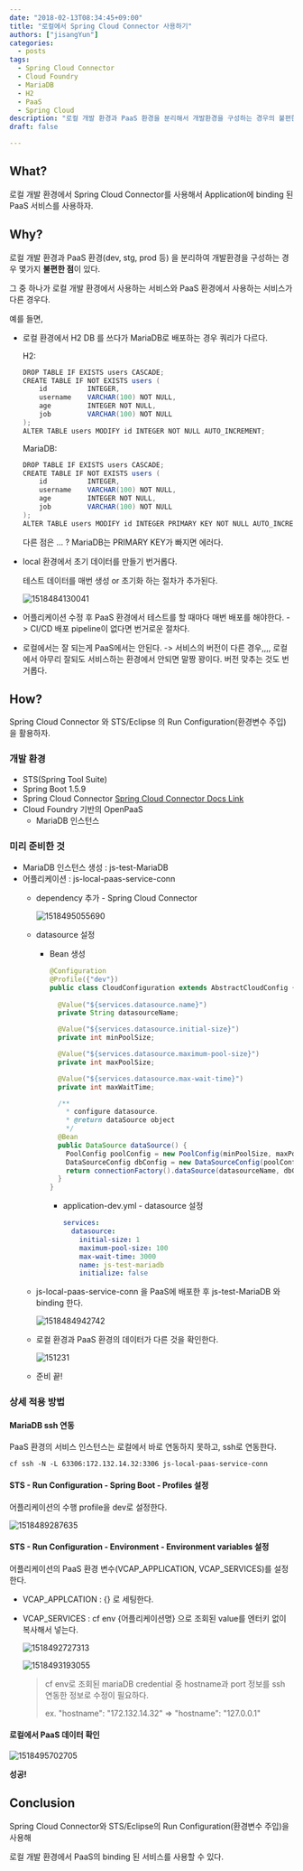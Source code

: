 ```yaml
---
date: "2018-02-13T08:34:45+09:00"
title: "로컬에서 Spring Cloud Connector 사용하기"
authors: ["jisangYun"]
categories:
  - posts
tags:
  - Spring Cloud Connector
  - Cloud Foundry
  - MariaDB
  - H2
  - PaaS
  - Spring Cloud
description: "로컬 개발 환경과 PaaS 환경을 분리해서 개발환경을 구성하는 경우의 불편한점을 개선하기 위한 방법을 찾아보자"
draft: false

---
```




## What?

로컬 개발 환경에서 Spring Cloud Connector를 사용해서 Application에 binding 된 PaaS 서비스를 사용하자.



## Why?

로컬 개발 환경과 PaaS 환경(dev, stg, prod 등) 을 분리하여 개발환경을 구성하는 경우 몇가지 **불편한 점**이 있다.

그 중 하나가 로컬 개발 환경에서 사용하는 서비스와 PaaS 환경에서 사용하는 서비스가 다른 경우다.



예를 들면,

  - 로컬 환경에서 H2 DB 를 쓰다가 MariaDB로 배포하는 경우 쿼리가 다르다.
    
    H2:

    ```java
    DROP TABLE IF EXISTS users CASCADE;
    CREATE TABLE IF NOT EXISTS users (
       	id 			INTEGER,
       	username 	VARCHAR(100) NOT NULL,
        age 		INTEGER NOT NULL,
        job      	VARCHAR(100) NOT NULL
    );
    ALTER TABLE users MODIFY id INTEGER NOT NULL AUTO_INCREMENT;
    ```

    MariaDB:

    ```java
    DROP TABLE IF EXISTS users CASCADE;
    CREATE TABLE IF NOT EXISTS users (
       	id 			INTEGER,
        username 	VARCHAR(100) NOT NULL,
        age 		INTEGER NOT NULL,
        job      	VARCHAR(100) NOT NULL
    );
    ALTER TABLE users MODIFY id INTEGER PRIMARY KEY NOT NULL AUTO_INCREMENT;
    ```

    다른 점은 ... ?      MariaDB는 PRIMARY KEY가 빠지면 에러다.

  - local 환경에서 초기 데이터를 만들기 번거롭다. 

    테스트 데이터를 매번 생성 or 초기화 하는 절차가 추가된다.

    ![1518484130041](1518484130041.png)

  - 어플리케이션 수정 후 PaaS 환경에서 테스트를 할 때마다 매번 배포를 해야한다. -> CI/CD 배포 pipeline이 없다면 번거로운 절차다.

  - 로컬에서는 잘 되는게 PaaS에서는 안된다. -> 서비스의 버전이 다른 경우,,,, 로컬에서 아무리 잘되도 서비스하는 환경에서 안되면 말짱 꽝이다. 버전 맞추는 것도 번거롭다.



## How?

Spring Cloud Connector 와 STS/Eclipse 의 Run Configuration(환경변수 주입) 을 활용하자.

### 개발 환경
- STS(Spring Tool Suite)
- Spring Boot 1.5.9
- Spring Cloud Connector [Spring Cloud Connector Docs Link](http://cloud.spring.io/spring-cloud-connectors/spring-cloud-connectors.html)
- Cloud Foundry 기반의 OpenPaaS
  - MariaDB 인스턴스


### 미리 준비한 것
- MariaDB 인스턴스 생성 : js-test-MariaDB
- 어플리케이션 : js-local-paas-service-conn
  - dependency 추가 - Spring Cloud Connector
  
    ![1518495055690](1518495055690.png)
    
  - datasource 설정
    - Bean 생성

      ```java
      @Configuration
      @Profile({"dev"})
      public class CloudConfiguration extends AbstractCloudConfig {
        
        @Value("${services.datasource.name}")
        private String datasourceName;

        @Value("${services.datasource.initial-size}")
        private int minPoolSize;

        @Value("${services.datasource.maximum-pool-size}")
        private int maxPoolSize;

        @Value("${services.datasource.max-wait-time}")
        private int maxWaitTime;

        /**
          * configure datasource.
          * @return dataSource object
          */
        @Bean
        public DataSource dataSource() {
          PoolConfig poolConfig = new PoolConfig(minPoolSize, maxPoolSize, maxWaitTime);
          DataSourceConfig dbConfig = new DataSourceConfig(poolConfig, null);
          return connectionFactory().dataSource(datasourceName, dbConfig);
        }
      }
      ```

      - application-dev.yml - datasource 설정
        ```yaml
        services:
          datasource: 
            initial-size: 1
            maximum-pool-size: 100
            max-wait-time: 3000
            name: js-test-mariadb
            initialize: false
        ```

  - js-local-paas-service-conn 을 PaaS에 배포한 후 js-test-MariaDB 와 binding 한다.

      ![1518484942742](1518484942742.png)

  - 로컬 환경과 PaaS 환경의 데이터가 다른 것을 확인한다.

      ![151231](151231-8495551138.png)
      
  - 준비 끝!



### 상세 적용 방법

#### MariaDB ssh 연동

PaaS 환경의 서비스 인스턴스는 로컬에서 바로 연동하지 못하고, ssh로 연동한다.

`cf ssh -N -L 63306:172.132.14.32:3306 js-local-paas-service-conn`

#### STS - Run Configuration - Spring Boot - Profiles 설정

어플리케이션의 수행 profile을 dev로 설정한다.

![1518489287635](1518489287635.png)

#### STS - Run Configuration - Environment - Environment variables 설정

어플리케이션의 PaaS 환경 변수(VCAP_APPLICATION, VCAP_SERVICES)를 설정한다.

  - VCAP_APPLCATION : {} 로 세팅한다.
  - VCAP_SERVICES : cf env {어플리케이션명} 으로 조회된 value를 엔터키 없이 복사해서 넣는다.

      ![1518492727313](1518492727313.png)

      ![1518493193055](1518493193055.png)

      > cf env로 조회된 mariaDB credential 중 hostname과 port 정보를 ssh 연동한 정보로 수정이 필요하다.
      >
      > ex. "hostname": "172.132.14.32" => "hostname": "127.0.0.1"

#### 로컬에서 PaaS 데이터 확인

![1518495702705](1518495702705.png)

**성공!**

  

## Conclusion

Spring Cloud Connector와 STS/Eclipse의 Run Configuration(환경변수 주입)을 사용해

로컬 개발 환경에서 PaaS의 binding 된 서비스를 사용할 수 있다.

